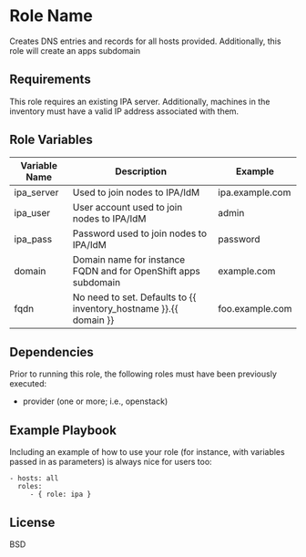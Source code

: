 Role Name
=========

Creates DNS entries and records for all hosts provided. Additionally, this role will create an apps subdomain

Requirements
------------

This role requires an existing IPA server. Additionally, machines in the inventory must have a valid IP address associated with them.

Role Variables
--------------

| Variable Name | Description                                                           | Example           |
|---------------|-----------------------------------------------------------------------|-------------------|
| ipa_server 	  | Used to join nodes to IPA/IdM                     										| ipa.example.com	  | 
| ipa_user	    | User account used to join nodes to IPA/IdM								           	| admin		          | 
| ipa_pass     	| Password used to join nodes to IPA/IdM  										          | password 	        |
| domain       	| Domain name for instance FQDN and for OpenShift apps subdomain        | example.com       |
| fqdn          | No need to set. Defaults to {{ inventory_hostname }}.{{ domain }}     | foo.example.com   |

Dependencies
------------

Prior to running this role, the following roles must have been previously executed:

  - provider (one or more; i.e., openstack)

Example Playbook
----------------

Including an example of how to use your role (for instance, with variables passed in as parameters) is always nice for users too:

    - hosts: all
      roles:
         - { role: ipa }

License
-------

BSD
